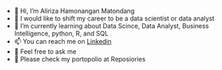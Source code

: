- 👋 Hi, I’m Aliriza Hamonangan Matondang 
- 🔭 I would like to shift my career to be a data scientist or data analyst
- 🤖 I’m currently learning about Data Scince, Data Analyst, Business Intelligence, python, R, and SQL
- 📫 You can reach me on [Linkedin](https://www.linkedin.com/in/alirizahm/)
- 💬 Feel free to ask me 
- 👀 Please check my portopolio at Reposiories

